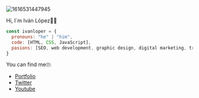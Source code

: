 ![1616531447945](https://user-images.githubusercontent.com/79539819/128535648-059df6eb-e90c-4306-9aea-36a3bfa77747.jpg)

Hi, I´m Iván López👋🚀

```js
const ivanloper = {
  pronouns: "he" | "him",
  code: [HTML, CSS, JavaScript],
  pasions: [SEO, web development, graphic design, digital marketing, travel and films]
}
```

You can find me🙄:
- [Portfolio](https://ivanlopez.netlify.app/)
- [Twitter](https://twitter.com/ijloopez)
- [Youtube](https://www.youtube.com/cybertecnics)

<!--
**ivanloper/ivanloper** is a ✨ _special_ ✨ repository because its `README.md` (this file) appears on your GitHub profile.

Here are some ideas to get you started:

- 🔭 I’m currently working on ...
- 🌱 I’m currently learning ...
- 👯 I’m looking to collaborate on ...
- 🤔 I’m looking for help with ...
- 💬 Ask me about ...
- 📫 How to reach me: ...
- 😄 Pronouns: ...
- ⚡ Fun fact: ...
-->
